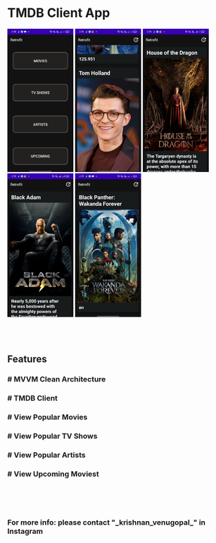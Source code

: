 
<h1>TMDB Client App</h1>

<body>
<div id="Images">
<img src ="Screenshots/img5.jpeg" width="150"/>

<img src ="Screenshots/img1.jpeg" width="150"/>

<img src ="Screenshots/img2.jpeg" width="150"/>

<img src ="Screenshots/img3.jpeg" width="150"/>

<img src ="Screenshots/img4.jpeg" width="150"/>

</div>
</body>
</html>


</br>
</br>
</br>

<h2>Features</h2>

<h3># MVVM Clean Architecture</h3>
<h3># TMDB Client</h3>
<h3># View Popular Movies</h3>
<h3># View Popular TV Shows</h3>
<h3># View Popular Artists</h3>
<h3># View Upcoming Moviest</h3>

<br/>
<br/>
</br>

<h3>For more info: please contact "_krishnan_venugopal_" in Instagram</h3>
